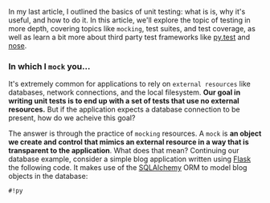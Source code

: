 In my last article, I outlined the basics of unit testing: what is is, why it's
useful, and how to do it. In this article, we'll explore the topic of testing
in more depth, covering topics like `mocking`, test suites, and test coverage,
as well as learn a bit more about third party test frameworks like
[py.test](http://pytest.org) and [nose](http://nose.readthedocs.org).

### In which I `mock` you...

It's extremely common for applications to rely on `external resources` like 
databases, network connections, and the local filesystem. **Our goal in writing unit tests is to end up with a set of tests that use no external resources.**
But if the application expects a database connection to be present, how do we
acheive this goal?

The answer is through the practice of `mocking` resources. A `mock` is
**an object we create and control that mimics an external resource in a way that is transparent to the application**. 
What does that mean? Continuing our database example, consider a simple blog application written 
using [Flask](http://flask.pocoo.org) the following code. It makes use of the 
[SQLAlchemy](http://www.sqlalchemy.org) ORM to model blog objects in the database: 

    #!py
